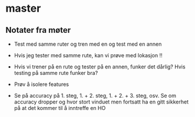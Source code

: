 # master




## Notater fra møter
* Test med samme ruter og tren med en og test med en annen
* Hvis jeg tester med samme rute, kan vi prøve med lokasjon !!

* Hvis vi trener på en rute og tester på en annen, funker det dårlig? Hvis testing på samme rute funker bra?


* Prøv å isolere features

* Se på accuracy på 1. steg, 1. + 2. steg, 1. + 2. + 3. steg, osv. Se om accuracy dropper og hvor stort vinduet men fortsatt ha en gitt sikkerhet på at det kommer til å inntreffe en HO